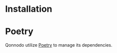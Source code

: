 # Installation

# Poetry

Qonnodo utilize [Poetry](https://python-poetry.org/) to manage its dependencies.